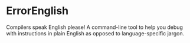 # ErrorEnglish
Compilers speak English please! A command-line tool to help you debug with instructions in plain English as opposed to language-specific jargon.
